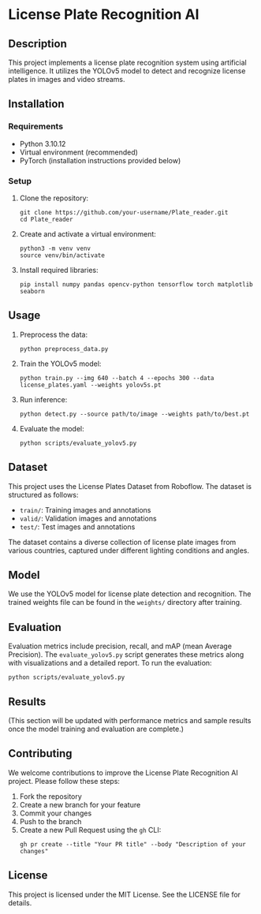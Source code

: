 # License Plate Recognition AI

## Description
This project implements a license plate recognition system using artificial intelligence. It utilizes the YOLOv5 model to detect and recognize license plates in images and video streams.

## Installation
### Requirements
- Python 3.10.12
- Virtual environment (recommended)
- PyTorch (installation instructions provided below)

### Setup
1. Clone the repository:
   ```
   git clone https://github.com/your-username/Plate_reader.git
   cd Plate_reader
   ```

2. Create and activate a virtual environment:
   ```
   python3 -m venv venv
   source venv/bin/activate
   ```

3. Install required libraries:
   ```
   pip install numpy pandas opencv-python tensorflow torch matplotlib seaborn
   ```

## Usage
1. Preprocess the data:
   ```
   python preprocess_data.py
   ```

2. Train the YOLOv5 model:
   ```
   python train.py --img 640 --batch 4 --epochs 300 --data license_plates.yaml --weights yolov5s.pt
   ```

3. Run inference:
   ```
   python detect.py --source path/to/image --weights path/to/best.pt
   ```

4. Evaluate the model:
   ```
   python scripts/evaluate_yolov5.py
   ```

## Dataset
This project uses the License Plates Dataset from Roboflow. The dataset is structured as follows:
- `train/`: Training images and annotations
- `valid/`: Validation images and annotations
- `test/`: Test images and annotations

The dataset contains a diverse collection of license plate images from various countries, captured under different lighting conditions and angles.

## Model
We use the YOLOv5 model for license plate detection and recognition. The trained weights file can be found in the `weights/` directory after training.

## Evaluation
Evaluation metrics include precision, recall, and mAP (mean Average Precision). The `evaluate_yolov5.py` script generates these metrics along with visualizations and a detailed report. To run the evaluation:
```
python scripts/evaluate_yolov5.py
```

## Results
(This section will be updated with performance metrics and sample results once the model training and evaluation are complete.)

## Contributing
We welcome contributions to improve the License Plate Recognition AI project. Please follow these steps:
1. Fork the repository
2. Create a new branch for your feature
3. Commit your changes
4. Push to the branch
5. Create a new Pull Request using the `gh` CLI:
   ```
   gh pr create --title "Your PR title" --body "Description of your changes"
   ```

## License
This project is licensed under the MIT License. See the LICENSE file for details.